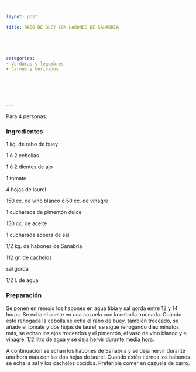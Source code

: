 ```yaml
---

layout: post

title: RABO DE BUEY CON HABONES DE SANABRIA





categories:
- Verduras y legumbres
- Carnes y derivados






---
```


Para 4 personas.

<h3>Ingredientes</h3>

1 kg. de rabo de buey

1 ó 2 cebollas

1 ó 2 dientes de ajo

1 tomate

4 hojas de laurel

150 cc. de vino blanco ó 50 cc. de vinagre

1 cucharada de pimentón dulce

150 cc. de aceite

1 cucharada sopera de sal

1/2 kg. de habones de Sanabria

112 gr. de cachelos

sal gorda

1/2 l. de agua

<h3>Preparación</h3>

Se ponen en remojo los habones en agua tibia y sal gorda entre 12 y 14 horas. Se echa el aceite en una cazuela con la cebolla troceada. Cuando esté rehogada la cebolla se echa el rabo de buey, también troceado, se añade el tomate y dos hojas de laurel, se sigue rehogando diez minutos más, se echan los ajos troceados y el pimentón, el vaso de vino blanco y el vinagre, 1/2 litro de agua y se deja hervir durante media hora.

A continuación se echan los habones de Sanabria y se deja hervir durante una hora más con las dos hojas de laurel. Cuando estén tiernos los habones se echa la sal y los cachelos cocidos. Preferible comer en cazuela de barro.